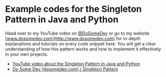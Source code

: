 # Example codes for the Singleton Pattern in Java and Python
Head over to my YouTube video on [@DoSomeDev](https://youtube.com/@DoSomeDev) or go to my website [www.dosomedev.com](http://www.dosomedev.com) for in-depth explanations and tutorials on every code snippet here. You will get a clear understanding of how this pattern works and how to implement it effectively in your own projects.

- [YouTube video about the Singleton Pattern in Java and Python](https://youtu.be/z3Z8aSUk3J0)
- [Do Some Dev (dosomedev.com) / Singleton Pattern](https://www.dosomedev.com/programming-patterns/creational-patterns/singleton-pattern)
